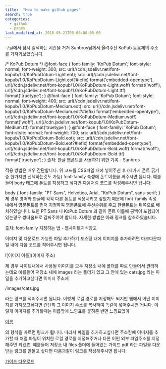 ```yaml
---
title:  "How to make github pages"
search: true
categories: 
  - github
  - pages
last_modified_at: 2018-03-21T08:06:00-05:00
---
```


 
 
 구글에서 잠시 검색하는 시간을 거쳐 Sunbros님께서 올려주신 KoPub 돋움체의 주소를 가져와보았습니다.

/* KoPub Dotum */
@font-face {
  font-family: 'KoPub Dotum';
  font-style: normal;
  font-weight: 300;
  src: url(//cdn.jsdelivr.net/font-kopub/1.0/KoPubDotum-Light.eot);
  src: url(//cdn.jsdelivr.net/font-kopub/1.0/KoPubDotum-Light.eot?#iefix) format('embedded-opentype'),
       url(//cdn.jsdelivr.net/font-kopub/1.0/KoPubDotum-Light.woff) format('woff'),
       url(//cdn.jsdelivr.net/font-kopub/1.0/KoPubDotum-Light.ttf) format('truetype');
}
@font-face {
 font-family: 'KoPub Dotum';
 font-style: normal;
 font-weight: 400;
 src: url(//cdn.jsdelivr.net/font-kopub/1.0/KoPubDotum-Medium.eot);
 src: url(//cdn.jsdelivr.net/font-kopub/1.0/KoPubDotum-Medium.eot?#iefix) format('embedded-opentype'),
 url(//cdn.jsdelivr.net/font-kopub/1.0/KoPubDotum-Medium.woff) format('woff'),
 url(//cdn.jsdelivr.net/font-kopub/1.0/KoPubDotum-Medium.ttf) format('truetype');
}
@font-face {
  font-family: 'KoPub Dotum';
  font-style: normal;
  font-weight: 700;
  src: url(//cdn.jsdelivr.net/font-kopub/1.0/KoPubDotum-Bold.eot);
  src: url(//cdn.jsdelivr.net/font-kopub/1.0/KoPubDotum-Bold.eot?#iefix) format('embedded-opentype'),
       url(//cdn.jsdelivr.net/font-kopub/1.0/KoPubDotum-Bold.woff) format('woff'),
       url(//cdn.jsdelivr.net/font-kopub/1.0/KoPubDotum-Bold.ttf) format('truetype');
}
출처: 한글 웹폰트를 사용하기 위한 기록 - Sunbros

적용 방법은 매우 간단합니다. 위 코드를 CSS파일 내에 넣어주신 후 (세가지 폰트 굵기 중 한가지만 선택하는것도 가능) font-family 속성에 폰트이름을 써주시면 됩니다. 예를들어 body 태그에 폰트를 지정하고 싶다면 다음처럼 코드를 작성해주시면 됩니다:

body {
    font-family: "PT Sans", Helvetica, Arial, "KoPub Dotum", sans-serif;
}
제 경우 영어와 한글에 각각 다른 폰트를 적용시키고 싶었기 때문에 font-family 속성 내에서 영문폰트를 먼저 지정하여 영문폰트에 우선순위를 주고 한글폰트는 뒤쪽으로 배치하였습니다. 또한 PT Sans 나 KoPub Dotum 과 같이 폰트 이름에 공백이 포함되어 있는경우 쌍따옴표로 감싸주어야 합니다. 자세한 방법은 아래 링크를 참조하였습니다.

출처: font-family 지정하는 법 - 웹사이트지식창고

이미지 및 다운로드 가능한 파일 추가하기
포스팅 내에 이미지를 추가하려면 마크다운파일 내에 다음 코드를 적어주시면 됩니다.

![이미지 이름](이미지 주소)

제 경우 사이트내에서 사용될 이미지를 모두 저장소 내에 폴더를 따로 만들어서 관리하는데요 예를들어 저장소 내에 images 라는 폴더가 있고 그 안에 있는 cats.jpg 라는 파일을 추가하고싶다면 이미지 주소에

/images/cats.jpg

라는 링크를 적어주시면 됩니다. 이렇게 로컬 경로를 지정해도 되지만 웹에서 어떤 이미지를 가져오고싶다면 간단히 그 이미지 주소를 복사하여 똑같이 넣어주시면 됩니다. 이렇게 이미지를 추가할때는 이름앞에 느낌표를 붙혀준 반면 느낌표없이

[이름](주소)

의 형식을 따르면 링크가 됩니다. 따라서 파일을 추가하고싶다면 주소칸에 이미지를 추가할 때 처럼 파일이 위치한 로컬 경로를 지정해주거나 다른 어떤 외부 파일주소를 지정해주면 되겠죠. 예를들어 저장소 내 files 폴더에 들어있는 가이드.pdf 라는 파일을 다운받는 링크를 만들고 싶다면 다음과같이 링크를 작성해주시면 됩니다:

[가이드 다운로드](/files/가이드.pdf)
